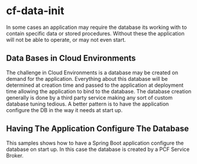 # cf-data-init

In some cases an application may require the database its working with to contain specific data or stored procedures. Without these the application will not be able to operate, or may not even start.

## Data Bases in Cloud Environments

The challenge in Cloud Environments is a database may be created on demand for the application. Everything about this database will be determined at creation time and passed to the application at deployment time allowing the application to bind to the database. The database creation generally is done by a third party service making any sort of custom database tuning tedious. A better pattern is to have the application configure the DB in the way it needs at start up.

## Having The Application Configure The Database

This samples shows how to have a Spring Boot application configure the database on start up. In this case the database is created by a PCF Service Broker.
